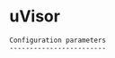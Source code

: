 <h1 id="configuration-uvisor">uVisor</h1>

```
Configuration parameters
------------------------

```
